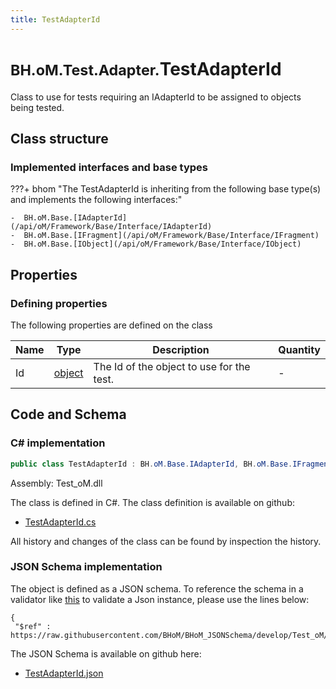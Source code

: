 ```yaml
---
title: TestAdapterId
---
```


# <small>BH.oM.Test.Adapter.</small>**TestAdapterId**

Class to use for tests requiring an IAdapterId to be assigned to objects being tested.

## Class structure

### Implemented interfaces and base types

???+ bhom "The TestAdapterId is inheriting from the following base type(s) and implements the following interfaces:"

    -  BH.oM.Base.[IAdapterId](/api/oM/Framework/Base/Interface/IAdapterId)
    -  BH.oM.Base.[IFragment](/api/oM/Framework/Base/Interface/IFragment)
    -  BH.oM.Base.[IObject](/api/oM/Framework/Base/Interface/IObject)


## Properties



### Defining properties

The following properties are defined on the class

| Name             | Type             | Description      | Quantity         |
|------------------|------------------|------------------|------------------|
| Id | [object](https://learn.microsoft.com/en-us/dotnet/api/System.Object?view=netstandard-2.0) | The Id of the object to use for the test. | - |


## Code and Schema

### C# implementation

``` C# title="C#"
public class TestAdapterId : BH.oM.Base.IAdapterId, BH.oM.Base.IFragment, BH.oM.Base.IObject
```

Assembly: Test_oM.dll

The class is defined in C#. The class definition is available on github:

- [TestAdapterId.cs](https://github.com/BHoM/BHoM/blob/develop/Test_oM/Adapter\TestAdapterId.cs)

All history and changes of the class can be found by inspection the history.
### JSON Schema implementation

The object is defined as a JSON schema. To reference the schema in a validator like [this](https://www.jsonschemavalidator.net/) to validate a Json instance, please use the lines below:

``` { .json .copy .select } title="JSON Schema"
{
 "$ref" : https://raw.githubusercontent.com/BHoM/BHoM_JSONSchema/develop/Test_oM/Adapter/TestAdapterId.json}
```

The JSON Schema is available on github here:

- [TestAdapterId.json](https://github.com/BHoM/BHoM_JSONSchema/blob/develop/Test_oM/Adapter/TestAdapterId.json)
